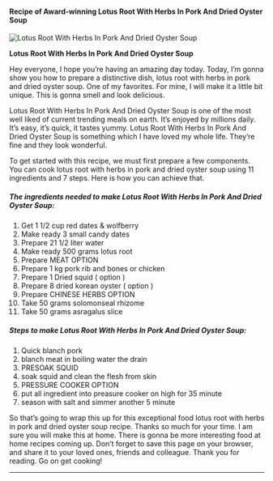             

#### Recipe of Award-winning Lotus Root With Herbs In Pork And Dried Oyster Soup

![Lotus Root With Herbs In Pork And Dried Oyster Soup](https://img-global.cpcdn.com/recipes/6279766114041856/751x532cq70/lotus-root-with-herbs-in-pork-and-dried-oyster-soup-recipe-main-photo.jpg)

**Lotus Root With Herbs In Pork And Dried Oyster Soup**

Hey everyone, I hope you’re having an amazing day today. Today, I’m gonna show you how to prepare a distinctive dish, lotus root with herbs in pork and dried oyster soup. One of my favorites. For mine, I will make it a little bit unique. This is gonna smell and look delicious.

Lotus Root With Herbs In Pork And Dried Oyster Soup is one of the most well liked of current trending meals on earth. It’s enjoyed by millions daily. It’s easy, it’s quick, it tastes yummy. Lotus Root With Herbs In Pork And Dried Oyster Soup is something which I have loved my whole life. They’re fine and they look wonderful.

To get started with this recipe, we must first prepare a few components. You can cook lotus root with herbs in pork and dried oyster soup using 11 ingredients and 7 steps. Here is how you can achieve that.

##### The ingredients needed to make Lotus Root With Herbs In Pork And Dried Oyster Soup:

1.  Get 1 1/2 cup red dates & wolfberry
2.  Make ready 3 small candy dates
3.  Prepare 21 1/2 liter water
4.  Make ready 500 grams lotus root
5.  Prepare MEAT OPTION
6.  Prepare 1 kg pork rib and bones or chicken
7.  Prepare 1 Dried squid ( option )
8.  Prepare 8 dried korean oyster ( option )
9.  Prepare CHINESE HERBS OPTION
10.  Take 50 grams solomonseal rhizome
11.  Take 50 grams asragalus slice

##### Steps to make Lotus Root With Herbs In Pork And Dried Oyster Soup:

1.  Quick blanch pork
2.  blanch meat in boiling water the drain
3.  PRESOAK SQUID
4.  soak squid and clean the flesh from skin
5.  PRESSURE COOKER OPTION
6.  put all ingredient into preasure cooker on high for 35 minute
7.  season with salt and simmer another 5 minute

So that’s going to wrap this up for this exceptional food lotus root with herbs in pork and dried oyster soup recipe. Thanks so much for your time. I am sure you will make this at home. There is gonna be more interesting food at home recipes coming up. Don’t forget to save this page on your browser, and share it to your loved ones, friends and colleague. Thank you for reading. Go on get cooking!

* * *